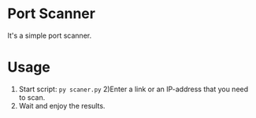 # Port Scanner

It's a simple port scanner. 

# Usage

1) Start script:
`py scaner.py`
2)Enter a link or an IP-address that you need to scan.
3) Wait and enjoy the results.